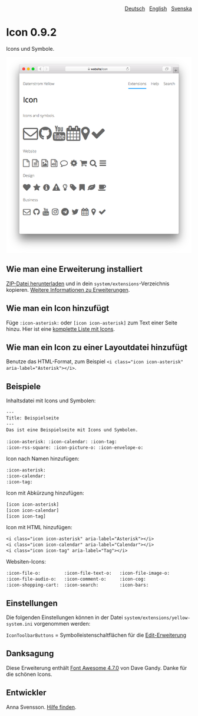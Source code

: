 <p align="right"><a href="README-de.md">Deutsch</a> &nbsp; <a href="README.md">English</a> &nbsp; <a href="README-sv.md">Svenska</a></p>

# Icon 0.9.2

Icons und Symbole.

![Bildschirmfoto](SCREENSHOT.png)

## Wie man eine Erweiterung installiert

[ZIP-Datei herunterladen](https://github.com/annaesvensson/yellow-icon/archive/refs/heads/main.zip) und in dein `system/extensions`-Verzeichnis kopieren. [Weitere Informationen zu Erweiterungen](https://github.com/annaesvensson/yellow-update/tree/main/README-de.md).

## Wie man ein Icon hinzufügt

Füge `:icon-asterisk:` oder `[icon icon-asterisk]` zum Text einer Seite hinzu. Hier ist eine [komplette Liste mit Icons](https://fontawesome.com/icons).

## Wie man ein Icon zu einer Layoutdatei hinzufügt

Benutze das HTML-Format, zum Beispiel `<i class="icon icon-asterisk" aria-label="Asterisk"></i>`.

## Beispiele

Inhaltsdatei mit Icons und Symbolen:

    ---
    Title: Beispielseite
    ---
    Das ist eine Beispielseite mit Icons und Symbolen.

    :icon-asterisk: :icon-calendar: :icon-tag: 
    :icon-rss-square: :icon-picture-o: :icon-envelope-o:

Icon nach Namen hinzufügen:

    :icon-asterisk:
    :icon-calendar:
    :icon-tag:

Icon mit Abkürzung hinzufügen:

    [icon icon-asterisk]
    [icon icon-calendar]
    [icon icon-tag]

Icon mit HTML hinzufügen:

    <i class="icon icon-asterisk" aria-label="Asterisk"></i>
    <i class="icon icon-calendar" aria-label="Calendar"></i>
    <i class="icon icon-tag" aria-label="Tag"></i>

Websiten-Icons:

    :icon-file-o:         :icon-file-text-o:   :icon-file-image-o:
    :icon-file-audio-o:   :icon-comment-o:     :icon-cog:
    :icon-shopping-cart:  :icon-search:        :icon-bars:

## Einstellungen

Die folgenden Einstellungen können in der Datei `system/extensions/yellow-system.ini` vorgenommen werden:

`IconToolbarButtons` = Symbolleistenschaltflächen für die [Edit-Erweiterung](https://github.com/annaesvensson/yellow-edit/tree/main/README-de.md)  

## Danksagung

Diese Erweiterung enthält [Font Awesome 4.7.0](https://github.com/FortAwesome/Font-Awesome) von Dave Gandy. Danke für die schönen Icons.

## Entwickler

Anna Svensson. [Hilfe finden](https://datenstrom.se/de/yellow/help/).
